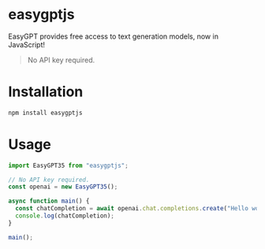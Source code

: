 # easygptjs

EasyGPT provides free access to text generation models, now in JavaScript!

> No API key required.

# Installation

```bash
npm install easygptjs
```

# Usage

```js
import EasyGPT35 from "easygptjs";

// No API key required.
const openai = new EasyGPT35();

async function main() {
  const chatCompletion = await openai.chat.completions.create("Hello world!");
  console.log(chatCompletion);
}

main();
```

